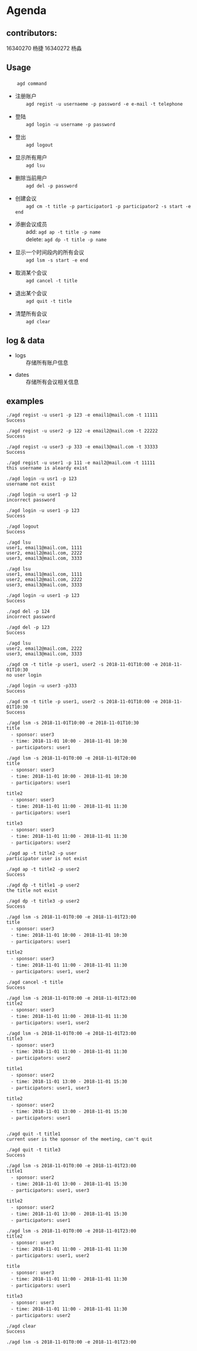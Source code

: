 # Agenda

## contributors:                          
16340270 杨捷
16340272 杨淼   

## Usage                                
　　`agd command`

- 注册账户      
　　`agd regist -u usernaeme -p password -e e-mail -t telephone`     

- 登陆  
　　`agd login -u username -p password`

- 登出   
　　`agd logout`

- 显示所有用户    
　　`agd lsu`

- 删除当前用户        
　　`agd del -p password`

- 创建会议                      
　　`agd cm -t title -p participator1 -p participator2 -s start -e end`

- 添删会议成员                     
　　add: `agd ap -t title -p name`                                   
　　delete: `agd dp -t title -p name`

- 显示一个时间段内的所有会议                  
　　`agd lsm -s start -e end`

- 取消某个会议                 
　　`agd cancel -t title`

- 退出某个会议                
　　`agd quit -t title`

- 清楚所有会议                 
　　`agd clear`

## log & data
- logs                  
　　存储所有账户信息

- dates                           
　　存储所有会议相关信息


## examples


```
./agd regist -u user1 -p 123 -e email1@mail.com -t 11111
Success

./agd regist -u user2 -p 122 -e email2@mail.com -t 22222
Success

./agd regist -u user3 -p 333 -e email3@mail.com -t 33333
Success

./agd regist -u user1 -p 111 -e mail2@mail.com -t 11111
this username is aleardy exist

./agd login -u usr1 -p 123
username not exist

./agd login -u user1 -p 12
incorrect password

./agd login -u user1 -p 123
Success

./agd logout
Success

./agd lsu
user1, email1@mail.com, 1111
user2, email2@mail.com, 2222
user3, email3@mail.com, 3333

./agd lsu
user1, email1@mail.com, 1111
user2, email2@mail.com, 2222
user3, email3@mail.com, 3333

./agd login -u user1 -p 123
Success

./agd del -p 124
incorrect password

./agd del -p 123
Success

./agd lsu
user2, email2@mail.com, 2222
user3, email3@mail.com, 3333

./agd cm -t title -p user1, user2 -s 2018-11-01T10:00 -e 2018-11-01T10:30
no user login

./agd login -u user3 -p333
Success

./agd cm -t title -p user1, user2 -s 2018-11-01T10:00 -e 2018-11-01T10:30
Success

./agd lsm -s 2018-11-01T10:00 -e 2018-11-01T10:30
title
　- sponsor: user3
　- time: 2018-11-01 10:00 - 2018-11-01 10:30
　- participators: user1

./agd lsm -s 2018-11-01T0:00 -e 2018-11-01T20:00
title
　- sponsor: user3
　- time: 2018-11-01 10:00 - 2018-11-01 10:30
　- participators: user1

title2
　- sponsor: user3
　- time: 2018-11-01 11:00 - 2018-11-01 11:30
　- participators: user1

title3
　- sponsor: user3
　- time: 2018-11-01 11:00 - 2018-11-01 11:30
　- participators: user2

./agd ap -t title2 -p user
participator user is not exist

./agd ap -t title2 -p user2
Success

./agd dp -t title1 -p user2
the title not exist

./agd dp -t title3 -p user2
Success

./agd lsm -s 2018-11-01T0:00 -e 2018-11-01T23:00
title
　- sponsor: user3
　- time: 2018-11-01 10:00 - 2018-11-01 10:30
　- participators: user1

title2
　- sponsor: user3
　- time: 2018-11-01 11:00 - 2018-11-01 11:30
　- participators: user1, user2

./agd cancel -t title
Success

./agd lsm -s 2018-11-01T0:00 -e 2018-11-01T23:00
title2
　- sponsor: user3
　- time: 2018-11-01 11:00 - 2018-11-01 11:30
　- participators: user1, user2

./agd lsm -s 2018-11-01T0:00 -e 2018-11-01T23:00
title3
　- sponsor: user3
　- time: 2018-11-01 11:00 - 2018-11-01 11:30
　- participators: user2

title1
　- sponsor: user2
　- time: 2018-11-01 13:00 - 2018-11-01 15:30
　- participators: user1, user3

title2
　- sponsor: user2
　- time: 2018-11-01 13:00 - 2018-11-01 15:30
　- participators: user1


./agd quit -t title1
current user is the sponsor of the meeting, can't quit

./agd quit -t title3
Success

./agd lsm -s 2018-11-01T0:00 -e 2018-11-01T23:00
title1
　- sponsor: user2
　- time: 2018-11-01 13:00 - 2018-11-01 15:30
　- participators: user1, user3

title2
　- sponsor: user2
　- time: 2018-11-01 13:00 - 2018-11-01 15:30
　- participators: user1

./agd lsm -s 2018-11-01T0:00 -e 2018-11-01T23:00
title2
　- sponsor: user3
　- time: 2018-11-01 11:00 - 2018-11-01 11:30
　- participators: user1, user2

title
　- sponsor: user3
　- time: 2018-11-01 11:00 - 2018-11-01 11:30
　- participators: user1

title3
　- sponsor: user3
　- time: 2018-11-01 11:00 - 2018-11-01 11:30
　- participators: user2

./agd clear
Success

./agd lsm -s 2018-11-01T0:00 -e 2018-11-01T23:00


```
